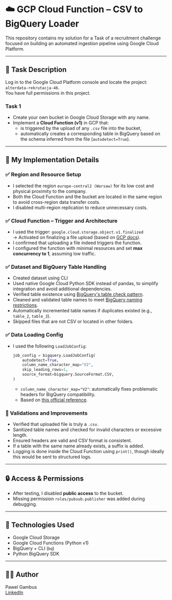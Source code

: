 # ☁️ GCP Cloud Function – CSV to BigQuery Loader

This repository contains my solution for a Task of a recruitment challenge focused on building an automated ingestion pipeline using Google Cloud Platform.

---

## 📝 Task Description

Log in to the Google Cloud Platform console and locate the project: `alterdata-rekrutacja-46`.  
You have full permissions in this project.

### Task 1

- Create your own bucket in Google Cloud Storage with any name.
- Implement a **Cloud Function (v1)** in GCP that:
  - is triggered by the upload of any `.csv` file into the bucket,
  - automatically creates a corresponding table in BigQuery based on the schema inferred from the file (`autodetect=True`).

---

## 🚀 My Implementation Details

### ✅ Region and Resource Setup

- I selected the region `europe-central2 (Warsaw)` for its low cost and physical proximity to the company.
- Both the Cloud Function and the bucket are located in the same region to avoid cross-region data transfer costs.
- I disabled multi-region replication to reduce unnecessary costs.

### ✅ Cloud Function – Trigger and Architecture

- I used the trigger: `google.cloud.storage.object.v1.finalized`  
  → Activated on finalizing a file upload (based on [GCP docs](https://cloud.google.com/functions/docs/calling/storage)).
- I confirmed that uploading a file indeed triggers the function.
- I configured the function with minimal resources and set **max concurrency to 1**, assuming low traffic.

### ✅ Dataset and BigQuery Table Handling

- Created dataset using CLI
- Used native Google Cloud Python SDK instead of pandas, to simplify integration and avoid additional dependencies.
- Verified table existence using [BigQuery's table check pattern](https://cloud.google.com/bigquery/docs/samples/bigquery-table-exists).
- Cleaned and validated table names to meet [BigQuery naming restrictions](https://cloud.google.com/bigquery/docs/tables).
- Automatically incremented table names if duplicates existed (e.g., `table_2`, `table_3`).
- Skipped files that are not CSV or located in other folders.

### ✅ Data Loading Config

- I used the following `LoadJobConfig`:
  ```python
  job_config = bigquery.LoadJobConfig(
      autodetect=True,
      column_name_character_map="V2",
      skip_leading_rows=1,
      source_format=bigquery.SourceFormat.CSV,
  )
  ```
  - `column_name_character_map="V2"`: automatically fixes problematic headers for BigQuery compatibility.
  - Based on [this official reference](https://cloud.google.com/python/docs/reference/bigquery/latest/google.cloud.bigquery.job.LoadJobConfig#google_cloud_bigquery_job_LoadJobConfig_column_name_character_map).

### 🧹 Validations and Improvements

- Verified that uploaded file is truly a `.csv`.
- Sanitized table names and checked for invalid characters or excessive length.
- Ensured headers are valid and CSV format is consistent.
- If a table with the same name already exists, a suffix is added.
- Logging is done inside the Cloud Function using `print()`, though ideally this would be sent to structured logs.

---

## 🔒 Access & Permissions

- After testing, I disabled **public access** to the bucket.
- Missing permission `roles/pubsub.publisher` was added during debugging.

---

## 🧪 Technologies Used

- Google Cloud Storage
- Google Cloud Functions (Python v1)
- BigQuery + CLI (`bq`)
- Python BigQuery SDK

---

## 🧑‍💻 Author

Pawel Gambus  
[LinkedIn](https://www.linkedin.com/in/pawel-gambus)

